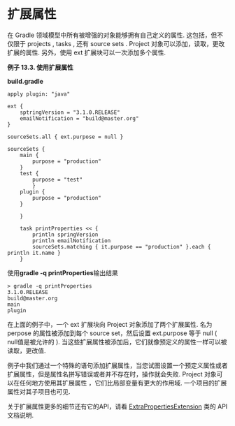 # 扩展属性
在 Gradle 领域模型中所有被增强的对象能够拥有自己定义的属性. 这包括，但不仅限于 projects , tasks , 还有 source sets . Project 对象可以添加，读取，更改扩展的属性. 另外，使用 ext 扩展块可以一次添加多个属性.

**例子 13.3. 使用扩展属性**

**build.gradle**

    apply plugin: "java"

    ext {
        sptringVersion = "3.1.0.RELEASE"
        emailNotification = "build@master.org"
    }

    sourceSets.all { ext.purpose = null }

    sourceSets {
        main {
            purpose = "production"
        }
        test {
            purpose = "test"
            }
        plugin {
            purpose = "production"
        }

        }

        task printProperties << {
            println springVersion
            println emailNotification
            sourceSets.matching { it.purpose == "production" }.each { println it.name }
        }

使用**gradle -q printProperties**输出结果

    > gradle -q printProperties
    3.1.0.RELEASE
    build@master.org
    main
    plugin
    
在上面的例子中，一个 ext 扩展块向 Project 对象添加了两个扩展属性. 名为 perpose 的属性被添加到每个 source set，然后设置 ext.purpose 等于 null ( null值是被允许的 ). 当这些扩展属性被添加后，它们就像预定义的属性一样可以被读取，更改值.

例子中我们通过一个特殊的语句添加扩展属性，当您试图设置一个预定义属性或者扩展属性，但是属性名拼写错误或者并不存在时，操作就会失败. Project 对象可以在任何地方使用其扩展属性 ，它们比局部变量有更大的作用域. 一个项目的扩展属性对其子项目也可见.

关于扩展属性更多的细节还有它的API，请看 [ExtraPropertiesExtension](http://gradle.org/docs/current/dsl/org.gradle.api.plugins.ExtraPropertiesExtension.html) 类的 API 文档说明.






